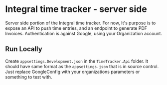 # Integral time tracker - server side

Server side portion of the Integral time tracker. For now, It's purpose is to expose an API to push time entries, and an endpoint to generate PDF Invoices. Authentication is against Google, using your Organization account.

## Run Locally

Create `appsettings.Development.json` in the `TimeTracker.Api` folder. It should have same format as the `appsettings.json` that is in source control. Just replace GoogleConfig with your organizations parameters or something to test with.